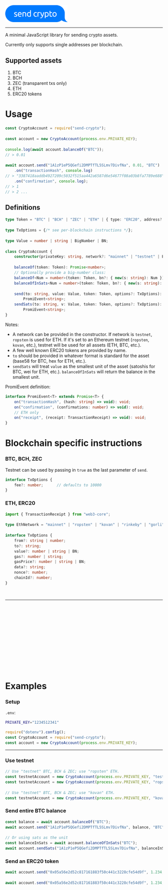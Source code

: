 <img alt="send crypto" src="./send-crypto.svg" width="200px" />

<hr />

A minimal JavaScript library for sending crypto assets.

Currently only supports single addresses per blockchain.

## Supported assets

1. BTC
2. BCH
3. ZEC (transparent txs only)
4. ETH
5. ERC20 tokens

# Usage

```ts
const CryptoAccount = require("send-crypto");

const account = new CryptoAccount(process.env.PRIVATE_KEY);

console.log(await account.balanceOf("BTC"));
// > 0.01

await account.send("1A1zP1eP5QGefi2DMPTfTL5SLmv7DivfNa", 0.01, "BTC")
    .on("transactionHash", console.log)
// > "3387418aaddb4927209c5032f515aa442a6587d6e54677f08a03b8fa7789e688"
    .on("confirmation", console.log);
// > 1
// > 2 ...
```

## Definitions

```ts
type Token = "BTC" | "BCH" | "ZEC" | "ETH" | { type: "ERC20", address?: "0x408...", name?: "REN" };

type TxOptions = {/* see per-blockchain instructions */};

type Value = number | string | BigNumber | BN;

class CryptoAccount {
    constructor(privateKey: string, network?: "mainnet" | "testnet" | EthNetwork) {};

    balanceOf(token: Token): Promise<number>;
    // Optionally provide a big-number class:
    balanceOf<Num = number>(token: Token, bn?: { new(s: string): Num }): Promise<Num>;
    balanceOfInSats<Num = number>(token: Token, bn?: { new(s: string): Num }): Promise<Num>;

    send(to: string, value: Value, token: Token, options?: TxOptions):
        PromiEvent<string>;
    sendSats(to: string, v: Value, token: Token, options?: TxOptions):
        PromiEvent<string>;
}
```

Notes: 

* A network can be provided in the constructor. If network is `testnet`, `ropsten` is used for ETH. If it's set to an Ethereum testnet (`ropsten`, `kovan`, etc.), testnet will be used for all assets (ETH, BTC, etc.).
* A few well known ERC20 tokens are provided by name.
* `to` should be provided in whatever format is standard for the asset (base58 for BTC, hex for ETH, etc.).
* `sendSats` will treat `value` as the smallest unit of the asset (satoshis for BTC, wei for ETH, etc.). `balanceOfInSats` will return the balance in the smallest unit.

PromiEvent definition:

```ts
interface PromiEvent<T> extends Promise<T> {
    on("transactionHash", (hash: string) => void): void;
    on("confirmation", (confirmations: number) => void): void;
    // ETH only
    on("receipt", (receipt: TransactionReceipt) => void): void;
}
```

# Blockchain specific instructions

### BTC, BCH, ZEC

Testnet can be used by passing in `true` as the last parameter of `send`.

```ts
interface TxOptions {
    fee?: number;      // defaults to 10000
}
```

### ETH, ERC20

```ts
import { TransactionReceipt } from "web3-core";

type EthNetwork = "mainnet" | "ropsten" | "kovan" | "rinkeby" | "gorli";

interface TxOptions {
    from?: string | number;
    to?: string;
    value?: number | string | BN;
    gas?: number | string;
    gasPrice?: number | string | BN;
    data?: string;
    nonce?: number;
    chainId?: number;
}
```

<br /><hr /><br /><br /><br /><br /><br /><br /><br /><br /><br /><br /><br /><br />

# Examples

### Setup

`.env`:
```sh
PRIVATE_KEY="1234512341"
```

```ts
require("dotenv").config();
const CryptoAccount = require("send-crypto");
const account = new CryptoAccount(process.env.PRIVATE_KEY);
```

<hr />

### Use testnet

```ts
// Use "testnet" BTC, BCH & ZEC; use "ropsten" ETH.
const testnetAccount = new CryptoAccount(process.env.PRIVATE_KEY, "testnet");
const testnetAccount = new CryptoAccount(process.env.PRIVATE_KEY, "ropsten"); // same

// Use "testnet" BTC, BCH & ZEC; use "kovan" ETH.
const testnetAccount = new CryptoAccount(process.env.PRIVATE_KEY, "kovan");
```


### Send entire BTC balance

```ts
const balance = await account.balanceOf("BTC");
await account.send("1A1zP1eP5QGefi2DMPTfTL5SLmv7DivfNa", balance, "BTC");

// Or using sats as the unit
const balanceInSats = await account.balanceOfInSats("BTC");
await account.sendSats("1A1zP1eP5QGefi2DMPTfTL5SLmv7DivfNa", balanceInSats, "BTC");
```

### Send an ERC20 token

```ts
await account.send("0x05a56e2d52c817161883f50c441c3228cfe54d9f", 1.234, { type: "ERC20", address: "0x408e41876cccdc0f92210600ef50372656052a38" });

await account.send("0x05a56e2d52c817161883f50c441c3228cfe54d9f", 1.234, { type: "ERC20", address: "DAI" });
```